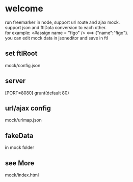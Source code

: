 # welcome
run freemarker in node, support url route and ajax mock.   
support json and ftlData conversion to each other.   
for example: <#assign name = "figo" /> <==> {"name":"figo"}.   
you can edit mock data in jsoneditor and save in ftl

## set ftlRoot
mock/config.json

## server
[PORT=8080] grunt(default 80)

## url/ajax config
mock/urlmap.json

## fakeData
in mock folder

## see More
mock/index.html